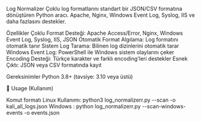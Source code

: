 Log Normalizer
Çoklu log formatlarını standart bir JSON/CSV formatına dönüştüren Python aracı. Apache, Nginx, Windows Event Log, Syslog, IIS ve daha fazlasını destekler.

Özellikler
Çoklu Format Desteği: Apache Access/Error, Nginx, Windows Event Log, Syslog, IIS, JSON
Otomatik Format Algılama: Log formatını otomatik tanır
Sistem Log Tarama: Bilinen log dizinlerini otomatik tarar
Windows Event Log: PowerShell ile Windows sistem olaylarını çeker
Encoding Desteği: Türkçe karakter ve farklı encoding'leri destekler
Esnek Çıktı: JSON veya CSV formatında kayıt

Gereksinimler
Python 3.8+ (tavsiye: 3.10 veya üstü)


🚀 Usage (Kullanım)

Komut formatı
Linux Kullanımı: python3 log_normalizerr.py --scan -o kali_all_logs.json
Windows : python log_normalizerr.py --scan-windows-events -o events.json 






